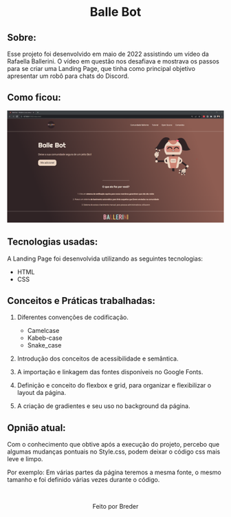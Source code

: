 <h1 align="center"> 
  Balle Bot 
</h1>

## Sobre:

Esse projeto foi desenvolvido em maio de 2022 assistindo um vídeo da Rafaella Ballerini.
O vídeo em questão nos desafiava e mostrava os passos para se criar uma Landing Page, que tinha como principal objetivo apresentar um robô para chats do Discord.

## Como ficou:
![Print da página](https://github.com/Cout098/Balle-Bot/blob/177cf271d8d389670cf0f6f79b2efc5ce3a7029e/Print-ballebot.png)

## Tecnologias usadas:

A Landing Page foi desenvolvida utilizando as seguintes tecnologias:

* HTML
* CSS

## Conceitos e Práticas trabalhadas:

1. Diferentes convenções de codificação. 
   - Camelcase
   - Kabeb-case
   - Snake_case
 
2. Introdução dos conceitos de acessibilidade e semântica.

3. A importação e linkagem das fontes disponíveis no Google Fonts.

4. Definição e conceito do flexbox e grid, para organizar e flexibilizar o layout da página.

5. A criação de gradientes e seu uso no background da página.

## Opnião atual:

Com o conhecimento que obtive após a execução do projeto, percebo que algumas mudanças pontuais no Style.css, podem deixar o código css mais leve e limpo.

Por exemplo:
Em várias partes da página teremos a mesma fonte, o mesmo tamanho e foi definido várias vezes durante o código.

<br/>
  <p align="center"> Feito por Breder <p>
